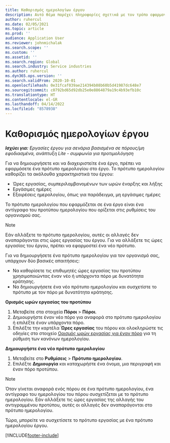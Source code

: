 ```yaml
---
title: Καθορισμός ημερολογίων έργου
description: Αυτό θέμα παρέχει πληροφορίες σχετικά με τον τρόπο εφαρμογής ενός προτύπου ημερολογίου σε ένα έργο, για την παρακολούθηση του χρονοδιαγράμματος του έργου.
author: ruhercul
ms.date: 02/05/2021
ms.topic: article
ms.prod: ''
audience: Application User
ms.reviewer: johnmichalak
ms.search.scope: ''
ms.custom: ''
ms.assetid: ''
ms.search.region: Global
ms.search.industry: Service industries
ms.author: ruhercul
ms.dyn365.ops.version: ''
ms.search.validFrom: 2020-10-01
ms.openlocfilehash: 0e31fcaf039ae214394b08b60b5d41987dc648e7
ms.sourcegitcommit: c0792bd65d92db25e0e8864879a19c4b93efb10c
ms.translationtype: HT
ms.contentlocale: el-GR
ms.lasthandoff: 04/14/2022
ms.locfileid: "8578938"
---
```

# <a name="define-project-calendars"></a>Καθορισμός ημερολογίων έργου

_**Ισχύει για:** Εργασίες έργου για σενάρια βασισμένα σε πόρους/μη εφοδιασμένα, ανάπτυξη Lite - συμφωνία για προτιμολόγηση_

Για να δημιουργήσετε και να διαχειριστείτε ένα έργο, πρέπει να εφαρμόσετε ένα πρότυπο ημερολογίου στο έργο. Το πρότυπο ημερολογίου καθορίζει τα ακόλουθα χαρακτηριστικά του έργου:

- Ώρες εργασίας, συμπεριλαμβανομένων των ωρών έναρξης και λήξης
- Εργάσιμες ημέρες
- Εξαιρέσεις ημερολογίου, όπως για παράδειγμα, μη εργάσιμες ημέρες

Το πρότυπο ημερολογίου που εφαρμόζεται σε ένα έργο είναι ένα αντίγραφο του προτύπου ημερολογίου που ορίζεται στις ρυθμίσεις του οργανισμού σας.

> [!NOTE]
> Εάν αλλάξετε το πρότυπο ημερολογίου, αυτές οι αλλαγές δεν αναπαράγονται στις ώρες εργασίας του έργου. Για να αλλάξετε τις ώρες εργασίας του έργου, πρέπει να εφαρμοστεί ένα νέο πρότυπο.

Για να δημιουργήσετε ένα πρότυπο ημερολογίου για τον οργανισμό σας, υπάρχουν δύο βασικές απαιτήσεις:

- Να καθορίσετε τις επιθυμητές ώρες εργασίας του προτύπου χρησιμοποιώντας έναν νέο ή υπάρχοντα πόρο με δυνατότητα κράτησης.
- Να δημιουργήσετε ένα νέο πρότυπο ημερολογίου και συσχετίστε το πρότυπο με τον πόρο με δυνατότητα κράτησης.

**Ορισμός ωρών εργασίας του προτύπου**

1. Μεταβείτε στα στοιχεία **Πόροι** \> **Πόροι**.
2. Δημιουργήστε έναν νέο πόρο για αναφορά στο πρότυπο ημερολογίου ή επιλέξτε έναν υπάρχοντα πόρο.
3. Επιλέξτε την καρτέλα **Ώρες εργασίας** του πόρου και ολοκληρώστε τις οδηγίες στο στοιχείο [Ορισμός ωρών εργασίας για έναν πόρο](/dynamics365/field-service/set-work-hours-resource) για τη ρύθμιση των κανόνων ημερολογίου.

**Δημιουργήστε ένα νέο πρότυπο ημερολογίου**

1. Μεταβείτε στο **Ρυθμίσεις** \> **Πρότυπο ημερολογίου**.
2. Επιλέξτε **Δημιουργία** και καταχωρήστε ένα όνομα, μια περιγραφή και έναν πόρο προτύπου.

> [!NOTE]
> Όταν γίνεται αναφορά ενός πόρου σε ένα πρότυπο ημερολογίου, ένα αντίγραφο του ημερολογίου του πόρου συσχετίζεται με το πρότυπο ημερολογίου. Εάν αλλάξετε τις ώρες εργασίας της αλλαγής του αντιγραμμένου προτύπου, αυτές οι αλλαγές δεν αναπαράγονται στο πρότυπο ημερολογίου.

Τώρα, μπορείτε να συσχετίσετε το πρότυπο εργασίας με ένα πρότυπο ημερολογίου έργου.


[!INCLUDE[footer-include](../includes/footer-banner.md)]

